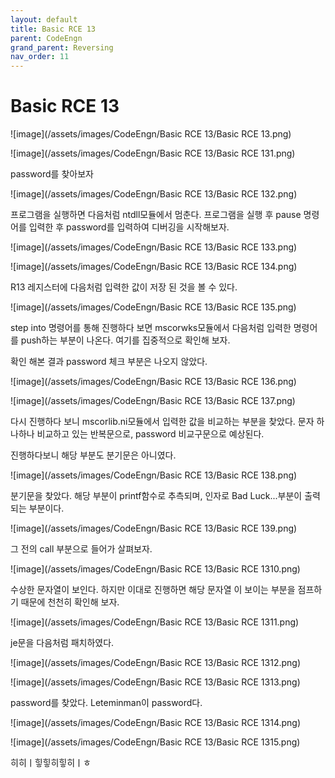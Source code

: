 ```yaml
---
layout: default
title: Basic RCE 13
parent: CodeEngn
grand_parent: Reversing
nav_order: 11
---
```


# Basic RCE 13

![image](/assets/images/CodeEngn/Basic RCE 13/Basic RCE 13.png)

![image](/assets/images/CodeEngn/Basic RCE 13/Basic RCE 131.png)

password를 찾아보자

![image](/assets/images/CodeEngn/Basic RCE 13/Basic RCE 132.png)

프로그램을 실행하면 다음처럼 ntdll모듈에서 멈춘다. 프로그램을 실행 후 pause 명령어를 입력한 후 password를 입력하여 디버깅을 시작해보자.

![image](/assets/images/CodeEngn/Basic RCE 13/Basic RCE 133.png)

![image](/assets/images/CodeEngn/Basic RCE 13/Basic RCE 134.png)

R13 레지스터에 다음처럼 입력한 값이 저장 된 것을 볼 수 있다.

![image](/assets/images/CodeEngn/Basic RCE 13/Basic RCE 135.png)

step into 명령어를 통해 진행하다 보면 mscorwks모듈에서 다음처럼 입력한 명령어를 push하는 부분이 나온다. 여기를 집중적으로 확인해 보자.

확인 해본  결과 password 체크 부분은 나오지 않았다.

![image](/assets/images/CodeEngn/Basic RCE 13/Basic RCE 136.png)

![image](/assets/images/CodeEngn/Basic RCE 13/Basic RCE 137.png)

다시 진행하다 보니 mscorlib.ni모듈에서 입력한 값을 비교하는 부분을 찾았다. 문자 하나하나 비교하고 있는 반복문으로, password 비교구문으로 예상된다.

진행하다보니 해당 부분도 분기문은 아니였다.

![image](/assets/images/CodeEngn/Basic RCE 13/Basic RCE 138.png)

분기문을 찾았다. 해당 부분이 printf함수로 추측되며, 인자로 Bad Luck...부분이 출력되는 부분이다.

![image](/assets/images/CodeEngn/Basic RCE 13/Basic RCE 139.png)

그 전의 call 부분으로 들어가 살펴보자.

![image](/assets/images/CodeEngn/Basic RCE 13/Basic RCE 1310.png)

수상한 문자열이 보인다. 하지만 이대로 진행하면 해당 문자열 이 보이는 부분을 점프하기 때문에 천천히 확인해 보자.

![image](/assets/images/CodeEngn/Basic RCE 13/Basic RCE 1311.png)

je문을 다음처럼 패치하였다.

![image](/assets/images/CodeEngn/Basic RCE 13/Basic RCE 1312.png)

![image](/assets/images/CodeEngn/Basic RCE 13/Basic RCE 1313.png)

password를 찾았다. Leteminman이 password다.

![image](/assets/images/CodeEngn/Basic RCE 13/Basic RCE 1314.png)

![image](/assets/images/CodeEngn/Basic RCE 13/Basic RCE 1315.png)

히히ㅣ힣힣히힣히ㅣㅎ